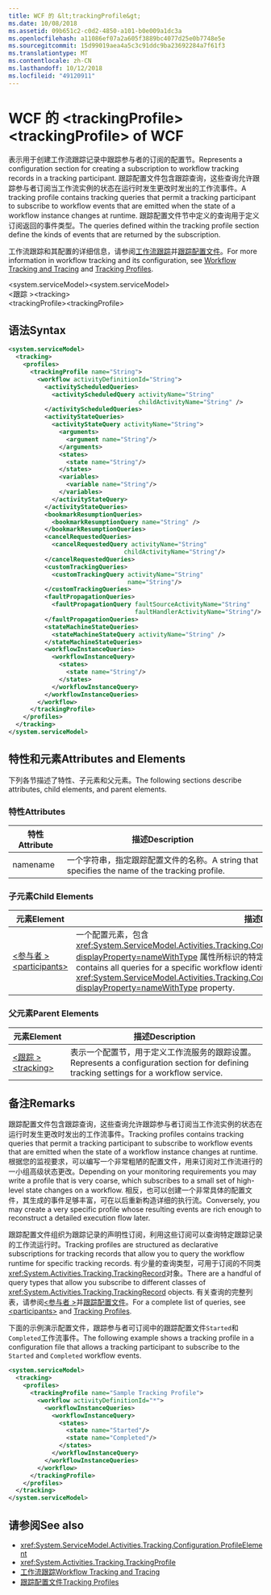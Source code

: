 ```yaml
---
title: WCF 的 &lt;trackingProfile&gt;
ms.date: 10/08/2018
ms.assetid: 09b651c2-c0d2-4850-a101-b0e009a1dc3a
ms.openlocfilehash: a11086ef07a2a605f3889bc4077d25e0b7748e5e
ms.sourcegitcommit: 15d99019aea4a5c3c91ddc9ba23692284a7f61f3
ms.translationtype: MT
ms.contentlocale: zh-CN
ms.lasthandoff: 10/12/2018
ms.locfileid: "49120911"
---
```

# <a name="lttrackingprofilegt-of-wcf"></a><span data-ttu-id="09d81-102">WCF 的 &lt;trackingProfile&gt;</span><span class="sxs-lookup"><span data-stu-id="09d81-102">&lt;trackingProfile&gt; of WCF</span></span>
<span data-ttu-id="09d81-103">表示用于创建工作流跟踪记录中跟踪参与者的订阅的配置节。</span><span class="sxs-lookup"><span data-stu-id="09d81-103">Represents a configuration section for creating a subscription to workflow tracking records in a tracking participant.</span></span> <span data-ttu-id="09d81-104">跟踪配置文件包含跟踪查询，这些查询允许跟踪参与者订阅当工作流实例的状态在运行时发生更改时发出的工作流事件。</span><span class="sxs-lookup"><span data-stu-id="09d81-104">A tracking profile contains tracking queries that permit a tracking participant to subscribe to workflow events that are emitted when the state of a workflow instance changes at runtime.</span></span> <span data-ttu-id="09d81-105">跟踪配置文件节中定义的查询用于定义订阅返回的事件类型。</span><span class="sxs-lookup"><span data-stu-id="09d81-105">The queries defined within the tracking profile section define the kinds of events that are returned by the subscription.</span></span>  
  
 <span data-ttu-id="09d81-106">工作流跟踪和其配置的详细信息，请参阅[工作流跟踪](../../../../../docs/framework/windows-workflow-foundation/workflow-tracking-and-tracing.md)并[跟踪配置文件](../../../../../docs/framework/windows-workflow-foundation/tracking-profiles.md)。</span><span class="sxs-lookup"><span data-stu-id="09d81-106">For more information in workflow tracking and its configuration, see [Workflow Tracking and Tracing](../../../../../docs/framework/windows-workflow-foundation/workflow-tracking-and-tracing.md) and [Tracking Profiles](../../../../../docs/framework/windows-workflow-foundation/tracking-profiles.md).</span></span>  
  
 <span data-ttu-id="09d81-107">\<system.serviceModel></span><span class="sxs-lookup"><span data-stu-id="09d81-107">\<system.serviceModel></span></span>  
<span data-ttu-id="09d81-108">\<跟踪 ></span><span class="sxs-lookup"><span data-stu-id="09d81-108">\<tracking></span></span>  
<span data-ttu-id="09d81-109">\<trackingProfile></span><span class="sxs-lookup"><span data-stu-id="09d81-109">\<trackingProfile></span></span>  
  
## <a name="syntax"></a><span data-ttu-id="09d81-110">语法</span><span class="sxs-lookup"><span data-stu-id="09d81-110">Syntax</span></span>  
  
```xml
<system.serviceModel>
  <tracking>
    <profiles>
      <trackingProfile name="String">
        <workflow activityDefinitionId="String">
          <activityScheduledQueries>
            <activityScheduledQuery activityName="String" 
                                    childActivityName="String" />
          </activityScheduledQueries>
          <activityStateQueries>
            <activityStateQuery activityName="String">
              <arguments>
                <argument name="String"/>
              </arguments>
              <states>
                <state name="String"/>
              </states>
              <variables>
                <variable name="String"/>
              </variables>
            </activityStateQuery>
          </activityStateQueries>
          <bookmarkResumptionQueries>
            <bookmarkResumptionQuery name="String" />
          </bookmarkResumptionQueries>
          <cancelRequestedQueries>
            <cancelRequestedQuery activityName="String" 
                                childActivityName="String"/>
          </cancelRequestedQueries>
          <customTrackingQueries>
            <customTrackingQuery activityName="String" 
                                 name="String"/>
          </customTrackingQueries>
          <faultPropagationQueries>
            <faultPropagationQuery faultSourceActivityName="String" 
                                   faultHandlerActivityName="String"/>
          </faultPropagationQueries>
          <stateMachineStateQueries>
            <stateMachineStateQuery activityName="String" />
          </stateMachineStateQueries>
          <workflowInstanceQueries>
            <workflowInstanceQuery>
              <states>
                <state name="String"/>
              </states>
            </workflowInstanceQuery>
          </workflowInstanceQueries>
        </workflow>
      </trackingProfile>
    </profiles>
  </tracking>
</system.serviceModel>
```  
  
## <a name="attributes-and-elements"></a><span data-ttu-id="09d81-111">特性和元素</span><span class="sxs-lookup"><span data-stu-id="09d81-111">Attributes and Elements</span></span>  

<span data-ttu-id="09d81-112">下列各节描述了特性、子元素和父元素。</span><span class="sxs-lookup"><span data-stu-id="09d81-112">The following sections describe attributes, child elements, and parent elements.</span></span>  
  
### <a name="attributes"></a><span data-ttu-id="09d81-113">特性</span><span class="sxs-lookup"><span data-stu-id="09d81-113">Attributes</span></span>  
  
|<span data-ttu-id="09d81-114">特性</span><span class="sxs-lookup"><span data-stu-id="09d81-114">Attribute</span></span>|<span data-ttu-id="09d81-115">描述</span><span class="sxs-lookup"><span data-stu-id="09d81-115">Description</span></span>|  
|---------------|-----------------|  
|<span data-ttu-id="09d81-116">name</span><span class="sxs-lookup"><span data-stu-id="09d81-116">name</span></span>|<span data-ttu-id="09d81-117">一个字符串，指定跟踪配置文件的名称。</span><span class="sxs-lookup"><span data-stu-id="09d81-117">A string that specifies the name of the tracking profile.</span></span>|  
  
### <a name="child-elements"></a><span data-ttu-id="09d81-118">子元素</span><span class="sxs-lookup"><span data-stu-id="09d81-118">Child Elements</span></span>  
  
|<span data-ttu-id="09d81-119">元素</span><span class="sxs-lookup"><span data-stu-id="09d81-119">Element</span></span>|<span data-ttu-id="09d81-120">描述</span><span class="sxs-lookup"><span data-stu-id="09d81-120">Description</span></span>|  
|-------------|-----------------|  
|[<span data-ttu-id="09d81-121">\<参与者 ></span><span class="sxs-lookup"><span data-stu-id="09d81-121">\<participants></span></span>](../../../../../docs/framework/configure-apps/file-schema/windows-workflow-foundation/participants.md)|<span data-ttu-id="09d81-122">一个配置元素，包含 <xref:System.ServiceModel.Activities.Tracking.Configuration.ProfileWorkflowElement.ActivityDefinitionId?displayProperty=nameWithType> 属性所标识的特定工作流的所有查询。</span><span class="sxs-lookup"><span data-stu-id="09d81-122">A configuration element that contains all queries for a specific workflow identified by the <xref:System.ServiceModel.Activities.Tracking.Configuration.ProfileWorkflowElement.ActivityDefinitionId?displayProperty=nameWithType> property.</span></span>|  
  
### <a name="parent-elements"></a><span data-ttu-id="09d81-123">父元素</span><span class="sxs-lookup"><span data-stu-id="09d81-123">Parent Elements</span></span>  
  
|<span data-ttu-id="09d81-124">元素</span><span class="sxs-lookup"><span data-stu-id="09d81-124">Element</span></span>|<span data-ttu-id="09d81-125">描述</span><span class="sxs-lookup"><span data-stu-id="09d81-125">Description</span></span>|  
|-------------|-----------------|  
|[<span data-ttu-id="09d81-126">\<跟踪 ></span><span class="sxs-lookup"><span data-stu-id="09d81-126">\<tracking></span></span>](../../../../../docs/framework/configure-apps/file-schema/windows-workflow-foundation/tracking.md)|<span data-ttu-id="09d81-127">表示一个配置节，用于定义工作流服务的跟踪设置。</span><span class="sxs-lookup"><span data-stu-id="09d81-127">Represents a configuration section for defining tracking settings for a workflow service.</span></span>|  
  
## <a name="remarks"></a><span data-ttu-id="09d81-128">备注</span><span class="sxs-lookup"><span data-stu-id="09d81-128">Remarks</span></span>  
 <span data-ttu-id="09d81-129">跟踪配置文件包含跟踪查询，这些查询允许跟踪参与者订阅当工作流实例的状态在运行时发生更改时发出的工作流事件。</span><span class="sxs-lookup"><span data-stu-id="09d81-129">Tracking profiles contains tracking queries that permit a tracking participant to subscribe to workflow events that are emitted when the state of a workflow instance changes at runtime.</span></span> <span data-ttu-id="09d81-130">根据您的监视要求，可以编写一个非常粗陋的配置文件，用来订阅对工作流进行的一小组高级状态更改。</span><span class="sxs-lookup"><span data-stu-id="09d81-130">Depending on your monitoring requirements you may write a profile that is very coarse, which subscribes to a small set of high-level state changes on a workflow.</span></span> <span data-ttu-id="09d81-131">相反，也可以创建一个非常具体的配置文件，其生成的事件足够丰富，可在以后重新构造详细的执行流。</span><span class="sxs-lookup"><span data-stu-id="09d81-131">Conversely, you may create a very specific profile whose resulting events are rich enough to reconstruct a detailed execution flow later.</span></span>  
  
 <span data-ttu-id="09d81-132">跟踪配置文件组织为跟踪记录的声明性订阅，利用这些订阅可以查询特定跟踪记录的工作流运行时。</span><span class="sxs-lookup"><span data-stu-id="09d81-132">Tracking profiles are structured as declarative subscriptions for tracking records that allow you to query the workflow runtime for specific tracking records.</span></span> <span data-ttu-id="09d81-133">有少量的查询类型，可用于订阅的不同类<xref:System.Activities.Tracking.TrackingRecord>对象。</span><span class="sxs-lookup"><span data-stu-id="09d81-133">There are a handful of query types that allow you subscribe to different classes of <xref:System.Activities.Tracking.TrackingRecord> objects.</span></span> <span data-ttu-id="09d81-134">有关查询的完整列表，请参阅[\<参与者 >](../../../../../docs/framework/configure-apps/file-schema/windows-workflow-foundation/participants.md)并[跟踪配置文件](../../../../../docs/framework/windows-workflow-foundation/tracking-profiles.md)。</span><span class="sxs-lookup"><span data-stu-id="09d81-134">For a complete list of queries, see [\<participants>](../../../../../docs/framework/configure-apps/file-schema/windows-workflow-foundation/participants.md) and [Tracking Profiles](../../../../../docs/framework/windows-workflow-foundation/tracking-profiles.md).</span></span>
  
<span data-ttu-id="09d81-135">下面的示例演示配置文件，跟踪参与者可订阅中的跟踪配置文件`Started`和`Completed`工作流事件。</span><span class="sxs-lookup"><span data-stu-id="09d81-135">The following example shows a tracking profile in a configuration file that allows a tracking participant to subscribe to the `Started` and `Completed` workflow events.</span></span>  
  
```xml
<system.serviceModel>
  <tracking>
    <profiles>
      <trackingProfile name="Sample Tracking Profile">
        <workflow activityDefinitionId="*">
          <workflowInstanceQueries>
            <workflowInstanceQuery>
              <states>
                <state name="Started"/>
                <state name="Completed"/>
              </states>
            </workflowInstanceQuery>
          </workflowInstanceQueries>
        </workflow>
      </trackingProfile>
    </profiles>
  </tracking>
</system.serviceModel>
```  
  
## <a name="see-also"></a><span data-ttu-id="09d81-136">请参阅</span><span class="sxs-lookup"><span data-stu-id="09d81-136">See also</span></span>

- <xref:System.ServiceModel.Activities.Tracking.Configuration.ProfileElement>  
- <xref:System.Activities.Tracking.TrackingProfile>  
- [<span data-ttu-id="09d81-137">工作流跟踪</span><span class="sxs-lookup"><span data-stu-id="09d81-137">Workflow Tracking and Tracing</span></span>](../../../../../docs/framework/windows-workflow-foundation/workflow-tracking-and-tracing.md)  
- [<span data-ttu-id="09d81-138">跟踪配置文件</span><span class="sxs-lookup"><span data-stu-id="09d81-138">Tracking Profiles</span></span>](../../../../../docs/framework/windows-workflow-foundation/tracking-profiles.md)
